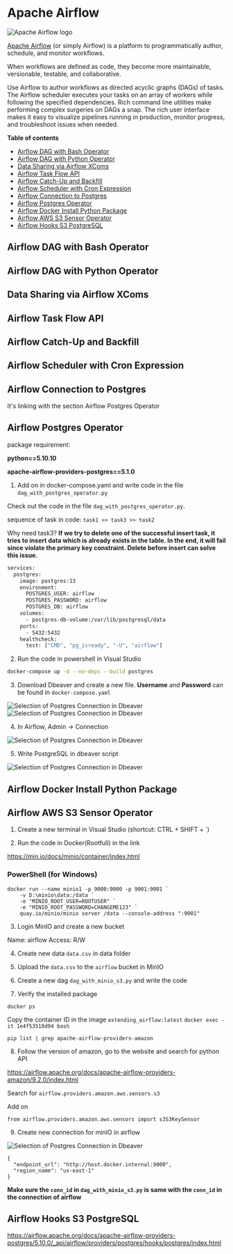 # Apache Airflow

<picture width="500">
  <img
    src="https://github.com/apache/airflow/blob/19ebcac2395ef9a6b6ded3a2faa29dc960c1e635/docs/apache-airflow/img/logos/wordmark_1.png?raw=true"
    alt="Apache Airflow logo"
  />
</picture>

[Apache Airflow](https://airflow.apache.org/docs/apache-airflow/stable/) (or simply Airflow) is a platform to programmatically author, schedule, and monitor workflows.

When workflows are defined as code, they become more maintainable, versionable, testable, and collaborative.

Use Airflow to author workflows as directed acyclic graphs (DAGs) of tasks. The Airflow scheduler executes your tasks on an array of workers while following the specified dependencies. Rich command line utilities make performing complex surgeries on DAGs a snap. The rich user interface makes it easy to visualize pipelines running in production, monitor progress, and troubleshoot issues when needed.

**Table of contents**

- [Airflow DAG with Bash Operator](#Airflow-DAG-with-Bash-Operator)  
- [Airflow DAG with Python Operator](#Airflow-DAG-with-Python-Operator)  
- [Data Sharing via Airflow XComs](#Data-Sharing-via-Airflow-XComs)  
- [Airflow Task Flow API](#Airflow-Task-Flow-API)  
- [Airflow Catch-Up and Backfill](#Airflow-Catch-Up-and-Backfill)  
- [Airflow Scheduler with Cron Expression](#Airflow-Scheduler-with-Cron-Expression)  
- [Airflow Connection to Postgres](#Airflow-Connection-to-Postgres)  
- [Airflow Postgres Operator](#Airflow-Postgres-Operator)  
- [Airflow Docker Install Python Package](#Airflow-Docker-Install-Python-Package)  
- [Airflow AWS S3 Sensor Operator](#Airflow-AWS-S3-Sensor-Operator)  
- [Airflow Hooks S3 PostgreSQL](#Airflow-Hooks-S3-PostgreSQL)  

## Airflow DAG with Bash Operator  

## Airflow DAG with Python Operator  

## Data Sharing via Airflow XComs  

## Airflow Task Flow API  

## Airflow Catch-Up and Backfill  

## Airflow Scheduler with Cron Expression  

## Airflow Connection to Postgres
It's linking with the section Airflow Postgres Operator

## Airflow Postgres Operator  

package requirement:

**python==5.10.10**

**apache-airflow-providers-postgres==5.1.0**
1. Add on in docker-compose.yaml and write code in the file `dag_with_postgres_operator.py`

Check out the code in the file `dag_with_postgres_operator.py`.

sequence of task in code: `task1 >> task3 >> task2`

Why need task3? **If we try to delete one of the successful insert task, it tries to insert data which is already exists in the table. In the end, it will fail since violate the primary key constraint. Delete before insert can solve this issue.**

```bash
services:
  postgres:
    image: postgres:13
    environment:
      POSTGRES_USER: airflow
      POSTGRES_PASSWORD: airflow
      POSTGRES_DB: airflow
    volumes:
      - postgres-db-volume:/var/lib/postgresql/data
    ports:
      - 5432:5432
    healthcheck:
      test: ["CMD", "pg_isready", "-U", "airflow"]
```
2. Run the code in powershell in Visual Studio
```bash
docker-compose up -d --no-deps --build postgres
```
3. Download Dbeaver and create a new file. **Username** and **Password** can be found in `docker-compose.yaml`
<picture width="100">
  <img
    src="https://github.com/WaiYongF/Airflow/blob/main/Images/Airflow%20Connection%20to%20Postgres/Image_1.png"
    alt="Selection of Postgres Connection in Dbeaver"
  />
</picture>


<picture width="100">
  <img
    src="https://github.com/WaiYongF/Airflow/blob/main/Images/Airflow%20Connection%20to%20Postgres/dbeaver.PNG"
    alt="Selection of Postgres Connection in Dbeaver"
  />
</picture>

4. In Airflow, Admin -> Connection

<picture width="100">
  <img
    src="https://github.com/WaiYongF/Airflow/blob/cf6f4af97d0d7db29b75151a28910245bfb4e911/Images/Airflow%20Connection%20to%20Postgres/image.png"
    alt="Selection of Postgres Connection in Dbeaver"
  />
</picture>

5. Write PostgreSQL in dbeaver script

<picture width="100">
  <img
    src="https://github.com/WaiYongF/Airflow/blob/main/Images/Airflow%20Connection%20to%20Postgres/dbeaver_sql.PNG"
    alt="Selection of Postgres Connection in Dbeaver"
  />
</picture>

## Airflow Docker Install Python Package  

## Airflow AWS S3 Sensor Operator  
1. Create a new terminal in Visual Studio (shortcut: CTRL + SHIFT + `)

2. Run the code in Docker(Rootfull) in the link

https://min.io/docs/minio/container/index.html

### PowerShell (for Windows)

```
docker run --name minio1 -p 9000:9000 -p 9001:9001 `
    -v D:\minio\data:/data `
    -e "MINIO_ROOT_USER=ROOTUSER" `
    -e "MINIO_ROOT_PASSWORD=CHANGEME123" `
    quay.io/minio/minio server /data --console-address ":9001"
```
3. Login MinIO and create a new bucket

Name: airflow
Access: R/W

4. Create new data `data.csv` in data folder

5. Upload the `data.csv` to the `airflow` bucket in MinIO

6. Create a new dag `dag_with_minio_s3.py` and write the code

7. Verify the installed package

`docker ps`

Copy the container ID in the image `extending_airflow:latest`
`docker exec -it 1e4f53518d94 bash  `

`pip list | grep apache-airflow-providers-amazon`

8. Follow the version of amazon, go to the website and search for python API

https://airflow.apache.org/docs/apache-airflow-providers-amazon/9.2.0/index.html

Search for `airflow.providers.amazon.aws.sensors.s3`

Add on 
```
from airflow.providers.amazon.aws.sensors import s3S3KeySensor
```

9. Create new connection for minIO in airflow

<picture width="100">
  <img
    src="https://github.com/WaiYongF/Airflow/blob/main/Images/Airflow%20AWS%20S3%20Sensor%20Operator/airflow_minio_conn.PNG"
    alt="Selection of Postgres Connection in Dbeaver"
  />
</picture>

```
{
  "endpoint_url": "http://host.docker.internal:9000",
  "region_name": "us-east-1"
}
```

**Make sure the `conn_id` in `dag_with_minio_s3.py` is same with the `conn_id` in the connection of airflow**

## Airflow Hooks S3 PostgreSQL  

https://airflow.apache.org/docs/apache-airflow-providers-postgres/5.10.0/_api/airflow/providers/postgres/hooks/postgres/index.html

